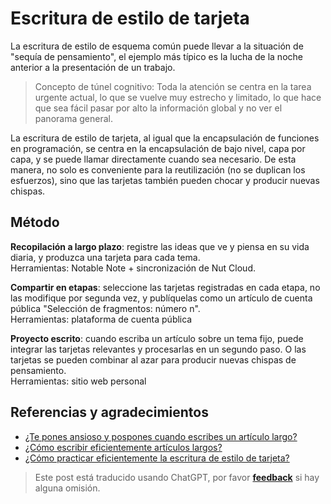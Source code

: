 # Escritura de estilo de tarjeta

La escritura de estilo de esquema común puede llevar a la situación de "sequía de pensamiento", el ejemplo más típico es la lucha de la noche anterior a la presentación de un trabajo.

> Concepto de túnel cognitivo:
> Toda la atención se centra en la tarea urgente actual, lo que se vuelve muy estrecho y limitado, lo que hace que sea fácil pasar por alto la información global y no ver el panorama general.

La escritura de estilo de tarjeta, al igual que la encapsulación de funciones en programación, se centra en la encapsulación de bajo nivel, capa por capa, y se puede llamar directamente cuando sea necesario. De esta manera, no solo es conveniente para la reutilización (no se duplican los esfuerzos), sino que las tarjetas también pueden chocar y producir nuevas chispas.

## Método

**Recopilación a largo plazo**: registre las ideas que ve y piensa en su vida diaria, y produzca una tarjeta para cada tema.  
Herramientas: Notable Note + sincronización de Nut Cloud.

**Compartir en etapas**: seleccione las tarjetas registradas en cada etapa, no las modifique por segunda vez, y publíquelas como un artículo de cuenta pública "Selección de fragmentos: número n".  
Herramientas: plataforma de cuenta pública

**Proyecto escrito**: cuando escriba un artículo sobre un tema fijo, puede integrar las tarjetas relevantes y procesarlas en un segundo paso. O las tarjetas se pueden combinar al azar para producir nuevas chispas de pensamiento.  
Herramientas: sitio web personal

## Referencias y agradecimientos

- [¿Te pones ansioso y pospones cuando escribes un artículo largo?](https://mp.weixin.qq.com/s?__biz=MzIyODI1MzYyNA==&mid=2653540173&idx=1&sn=5b1e1f667a261bcc4888e682d7fbf1e1&scene=21##wechat_redirect)
- [¿Cómo escribir eficientemente artículos largos?](https://mp.weixin.qq.com/s?__biz=MzIyODI1MzYyNA==&mid=2653540684&idx=1&sn=36a64c276264680fa54f060970118f94&chksm=f389bb9bc4fe328d4bc245718e086a40b9ba27ace93e967bc9de281d06802264f88f8a8b60dd&token=1659679493&lang=zh_CN&scene=21##wechat_redirect)
- [¿Cómo practicar eficientemente la escritura de estilo de tarjeta?](https://mp.weixin.qq.com/s/x2BMqr6n4t4ezW4sTTNqzg)

> Este post está traducido usando ChatGPT, por favor [**feedback**](https://github.com/linyuxuanlin/Wiki_MkDocs/issues/new) si hay alguna omisión.